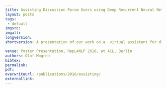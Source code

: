 ```yaml
---
title: Assisting Discussion Forum Users using Deep Recurrent Neural Networks
layout: posts
tags:
 - default
imgsrc: 
imgalt: 
longversion:
shortversion: A presentation of our work on a  virtual assistant for discussion forum users. The recurrent neural assistant was evaluated in a user evaluation in a realistic discussion forum setting within an IT consultant company. For more information, see <a  href="/publications">publications</a>.

venue: Poster Presentation, RepL4NLP 2016, at ACL, Berlin
authors: Olof Mogren
bibtex: 
permalink:
pdf: 
overwriteurl: /publicatioms/2016/assisting/
externallink: 
---
```


